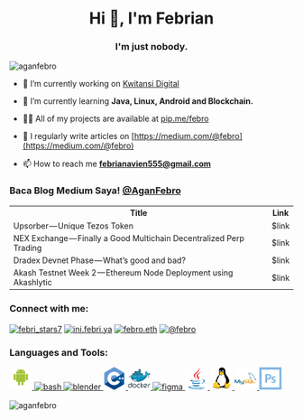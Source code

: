 <h1 align="center">Hi 👋, I'm Febrian</h1>
<h3 align="center">I'm just nobody.</h3>

<p align="left"> <img src="https://komarev.com/ghpvc/?username=aganfebro&label=Profile%20views&color=0e75b6&style=flat" alt="aganfebro" /> </p>

- 🔭 I’m currently working on [Kwitansi Digital](https://github.com/AganFebro/Kwitansi-Digital)

- 🌱 I’m currently learning **Java, Linux, Android and Blockchain.**

- 👨‍💻 All of my projects are available at [pip.me/febro](pip.me/febro)

- 📝 I regularly write articles on [https://medium.com/@febro](https://medium.com/@febro)

- 📫 How to reach me **febrianavien555@gmail.com**

### Baca Blog Medium Saya! [@AganFebro](https://github.com/AganFebro)
<table>
  <tr><th>Title</th><th>Link</th></tr>
  <!-- MEDIUM:START --><tr><td>Upsorber — Unique Tezos Token</td><td>$link</td></tr><tr><td>NEX Exchange — Finally a Good Multichain Decentralized Perp Trading</td><td>$link</td></tr><tr><td>Dradex Devnet Phase — What’s good and bad?</td><td>$link</td></tr><tr><td>Akash Testnet Week 2 — Ethereum Node Deployment using Akashlytic</td><td>$link</td></tr><!-- MEDIUM:END -->
</table>

<h3 align="left">Connect with me:</h3>
<p align="left">
<a href="https://twitter.com/febri_stars7" target="blank"><img align="center" src="https://raw.githubusercontent.com/rahuldkjain/github-profile-readme-generator/master/src/images/icons/Social/twitter.svg" alt="febri_stars7" height="30" width="40" /></a>
<a href="https://fb.com/ini.febri.ya" target="blank"><img align="center" src="https://raw.githubusercontent.com/rahuldkjain/github-profile-readme-generator/master/src/images/icons/Social/facebook.svg" alt="ini.febri.ya" height="30" width="40" /></a>
<a href="https://instagram.com/febro.eth" target="blank"><img align="center" src="https://raw.githubusercontent.com/rahuldkjain/github-profile-readme-generator/master/src/images/icons/Social/instagram.svg" alt="febro.eth" height="30" width="40" /></a>
<a href="https://medium.com/@febro" target="blank"><img align="center" src="https://raw.githubusercontent.com/rahuldkjain/github-profile-readme-generator/master/src/images/icons/Social/medium.svg" alt="@febro" height="30" width="40" /></a>
</p>

<h3 align="left">Languages and Tools:</h3>
<p align="left"> <a href="https://developer.android.com" target="_blank" rel="noreferrer"> <img src="https://raw.githubusercontent.com/devicons/devicon/master/icons/android/android-original-wordmark.svg" alt="android" width="40" height="40"/> </a> <a href="https://www.gnu.org/software/bash/" target="_blank" rel="noreferrer"> <img src="https://www.vectorlogo.zone/logos/gnu_bash/gnu_bash-icon.svg" alt="bash" width="40" height="40"/> </a> <a href="https://www.blender.org/" target="_blank" rel="noreferrer"> <img src="https://download.blender.org/branding/community/blender_community_badge_white.svg" alt="blender" width="40" height="40"/> </a> <a href="https://www.w3schools.com/cpp/" target="_blank" rel="noreferrer"> <img src="https://raw.githubusercontent.com/devicons/devicon/master/icons/cplusplus/cplusplus-original.svg" alt="cplusplus" width="40" height="40"/> </a> <a href="https://www.docker.com/" target="_blank" rel="noreferrer"> <img src="https://raw.githubusercontent.com/devicons/devicon/master/icons/docker/docker-original-wordmark.svg" alt="docker" width="40" height="40"/> </a> <a href="https://www.figma.com/" target="_blank" rel="noreferrer"> <img src="https://www.vectorlogo.zone/logos/figma/figma-icon.svg" alt="figma" width="40" height="40"/> </a> <a href="https://www.java.com" target="_blank" rel="noreferrer"> <img src="https://raw.githubusercontent.com/devicons/devicon/master/icons/java/java-original.svg" alt="java" width="40" height="40"/> </a> <a href="https://www.linux.org/" target="_blank" rel="noreferrer"> <img src="https://raw.githubusercontent.com/devicons/devicon/master/icons/linux/linux-original.svg" alt="linux" width="40" height="40"/> </a> <a href="https://www.mysql.com/" target="_blank" rel="noreferrer"> <img src="https://raw.githubusercontent.com/devicons/devicon/master/icons/mysql/mysql-original-wordmark.svg" alt="mysql" width="40" height="40"/> </a> <a href="https://www.photoshop.com/en" target="_blank" rel="noreferrer"> <img src="https://raw.githubusercontent.com/devicons/devicon/master/icons/photoshop/photoshop-line.svg" alt="photoshop" width="40" height="40"/> </a> </p>

<p><img align="center" src="https://github-readme-stats.vercel.app/api/top-langs?username=aganfebro&show_icons=true&locale=en&layout=compact" alt="aganfebro" /></p>
